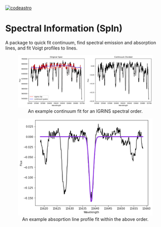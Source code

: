 [![codeastro](https://img.shields.io/badge/Made%20at-Code/Astro-blueviolet.svg)](https://semaphorep.github.io/codeastro/)



# Spectral Information (SpIn)
 
 A package to quick fit continuum, find spectral emission and absorption lines, and fit Voigt profiles to lines.

 <center>
  <figure>
    <img src="/images/continuum_fit_example.png" alt="An example continuum fit with SpIn"/>
    <figcaption>An example continuum fit for an IGRINS spectral order.</figcaption>
  </figure>
</center>

 <center>
  <figure>
    <img src="/images/voigt_fit_example.png" alt="An example Voigt profile line fit with SpIn"/>
    <figcaption>An example absoprtion line profile fit within the above order.</figcaption>
  </figure>
</center>